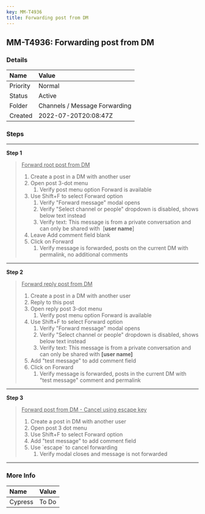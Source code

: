 ```yaml
---
key: MM-T4936
title: Forwarding post from DM
---
```


## MM-T4936: Forwarding post from DM

### Details

| Name     | Value                         |
| :------- | :---------------------------- |
| Priority | Normal                        |
| Status   | Active                        |
| Folder   | Channels / Message Forwarding |
| Created  | 2022-07-20T20:08:47Z          |

### Steps

<hr/>

**Step 1**

> <article><u>Forward root post from DM<br /></u><ol><li>Create a post in a DM with another user</li><li>Open post 3-dot menu<ol><li>Verify post menu option Forward is available</li></ol></li><li>Use Shift+F to select Forward option<ol><li>Verify "Forward message" modal opens</li><li>Verify "Select channel or people" dropdown is disabled, shows below text instead </li><li>Verify text: This message is from a private conversation and can only be shared with  [<strong>user name</strong>]</li></ol></li><li>Leave Add comment field blank</li><li>Click on Forward<ol><li>Verify message is forwarded, posts on the current DM with permalink, no additional comments </li></ol></li></ol></article>

<hr/>

**Step 2**

> <article><u>Forward reply post from DM<br /></u><ol><li>Create a post in a DM with another user</li><li>Reply to this post</li><li>Open reply post 3-dot menu<ol><li>Verify post menu option Forward is available</li></ol></li><li>Use Shift+F to select Forward option<ol><li>Verify "Forward message" modal opens</li><li>Verify "Select channel or people" dropdown is disabled, shows below text instead </li><li>Verify text: This message is from a private conversation and can only be shared with <strong>[</strong><strong>user name]</strong></li></ol></li><li>Add "test message" to add comment field </li><li>Click on Forward<ol><li>Verify message is forwarded, posts in the current DM with "test message" comment and permalink</li></ol></li></ol></article>

<hr/>

**Step 3**

> <article><u>Forward post from DM - Cancel using escape key<br /></u><ol><li>Create a post in DM with another user</li><li>Open post 3 dot menu</li><li>Use Shift+F to select Forward option</li><li>Add "test message" to add comment field </li><li>Use `escape` to cancel forwarding <ol><li>Verify modal closes and message is not forwarded</li></ol></li></ol></article>

<hr/>

### More Info

| Name    | Value |
| :------ | :---- |
| Cypress | To Do |
